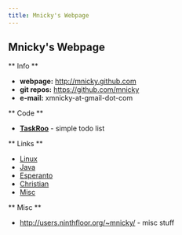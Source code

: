 ```yaml
---
title: Mnicky's Webpage
---
```


## Mnicky's Webpage ##

  
  

** Info **

* **webpage:** <http://mnicky.github.com>
* **git repos:** <https://github.com/mnicky>
* **e-mail:** xmnicky-at-gmail-dot-com

** Code **

* **[TaskRoo](https://github.com/mnicky/taskroo)** - simple todo list

** Links **

* [Linux](/links/linux.html)
* [Java](/links/java.html)
* [Esperanto](/links/esperanto.html)
* [Christian](/links/christian.html)
* [Misc](/links/misc.html)

** Misc **

* <http://users.ninthfloor.org/~mnicky/> - misc stuff
